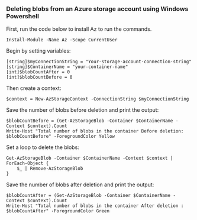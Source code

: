 ### Deleting blobs from an Azure storage account using Windows Powershell

First, run the code below to install Az to run the commands.

```
Install-Module -Name Az -Scope CurrentUser
```

Begin by setting variables:

```
[string]$myConnectionString = "Your-storage-account-connection-string"
[string]$ContainerName = "your-container-name"
[int]$blobCountAfter = 0
[int]$blobCountBefore = 0
```

Then create a context:

```
$context = New-AzStorageContext -ConnectionString $myConnectionString
```

Save the number of blobs before deletion and print the output:

```
$blobCountBefore = (Get-AzStorageBlob -Container $ContainerName -Context $context).Count
Write-Host "Total number of blobs in the container Before deletion: $blobCountBefore" -ForegroundColor Yellow
```

Set a loop to delete the blobs:

```
Get-AzStorageBlob -Container $ContainerName -Context $context | ForEach-Object {
    $_ | Remove-AzStorageBlob
}
```

Save the number of blobs after deletion and print the output:

```
$blobCountAfter = (Get-AzStorageBlob -Container $ContainerName -Context $context).Count
Write-Host "Total number of blobs in the container After deletion : $blobCountAfter" -ForegroundColor Green
```